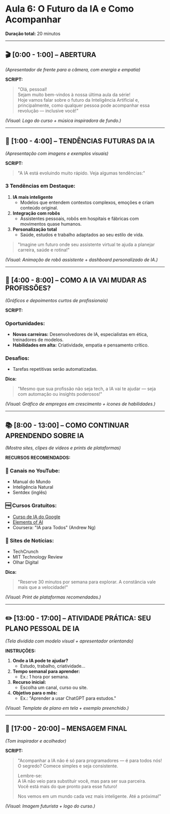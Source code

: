 # Aula 6: O Futuro da IA e Como Acompanhar  
**Duração total:** 20 minutos  

---

## 🎬 [0:00 - 1:00] – ABERTURA  
*(Apresentador de frente para a câmera, com energia e empatia)*  

**SCRIPT:**  
> "Olá, pessoal!  
> Sejam muito bem-vindos à nossa última aula da série!  
> Hoje vamos falar sobre o futuro da Inteligência Artificial e, principalmente, como qualquer pessoa pode acompanhar essa revolução — inclusive você!"  

*(Visual: Logo do curso + música inspiradora de fundo.)*  

---

## 🚀 [1:00 - 4:00] – TENDÊNCIAS FUTURAS DA IA  
*(Apresentação com imagens e exemplos visuais)*  

**SCRIPT:**  
> "A IA está evoluindo muito rápido. Veja algumas tendências:"  

### 3 Tendências em Destaque:  
1. **IA mais inteligente**  
   - Modelos que entendem contextos complexos, emoções e criam conteúdo original.  
2. **Integração com robôs**  
   - Assistentes pessoais, robôs em hospitais e fábricas com movimentos quase humanos.  
3. **Personalização total**  
   - Saúde, estudos e trabalho adaptados ao seu estilo de vida.  

> "Imagine um futuro onde seu assistente virtual te ajuda a planejar carreira, saúde e rotina!"  

*(Visual: Animação de robô assistente + dashboard personalizado de IA.)*  

---

## 💼 [4:00 - 8:00] – COMO A IA VAI MUDAR AS PROFISSÕES?  
*(Gráficos e depoimentos curtos de profissionais)*  

**SCRIPT:**  
### Oportunidades:  
- **Novas carreiras:** Desenvolvedores de IA, especialistas em ética, treinadores de modelos.  
- **Habilidades em alta:** Criatividade, empatia e pensamento crítico.  

### Desafios:  
- Tarefas repetitivas serão automatizadas.  

**Dica:**  
> "Mesmo que sua profissão não seja tech, a IA vai te ajudar — seja com automação ou insights poderosos!"  

*(Visual: Gráfico de empregos em crescimento + ícones de habilidades.)*  

---

## 📚 [8:00 - 13:00] – COMO CONTINUAR APRENDENDO SOBRE IA  
*(Mostra sites, clipes de vídeos e prints de plataformas)*  

**RECURSOS RECOMENDADOS:**  
### 🎥 Canais no YouTube:  
- Manual do Mundo  
- Inteligência Natural  
- Sentdex (inglês)  

### 🆓 Cursos Gratuitos:  
- [Curso de IA do Google](https://cloud.google.com/training/machinelearning-ai)  
- [Elements of AI](https://www.elementsofai.com)  
- Coursera: "IA para Todos" (Andrew Ng)  

### 📰 Sites de Notícias:  
- TechCrunch  
- MIT Technology Review  
- Olhar Digital  

**Dica:**  
> "Reserve 30 minutos por semana para explorar. A constância vale mais que a velocidade!"  

*(Visual: Print de plataformas recomendadas.)*  

---

## ✏️ [13:00 - 17:00] – ATIVIDADE PRÁTICA: SEU PLANO PESSOAL DE IA  
*(Tela dividida com modelo visual + apresentador orientando)*  

**INSTRUÇÕES:**  
1. **Onde a IA pode te ajudar?**  
   - Estudo, trabalho, criatividade...  
2. **Tempo semanal para aprender:**  
   - Ex.: 1 hora por semana.  
3. **Recurso inicial:**  
   - Escolha um canal, curso ou site.  
4. **Objetivo para o mês:**  
   - Ex.: "Aprender a usar ChatGPT para estudos."  

*(Visual: Template de plano em tela + exemplo preenchido.)*  

---

## 🌟 [17:00 - 20:00] – MENSAGEM FINAL  
*(Tom inspirador e acolhedor)*  

**SCRIPT:**  
> "Acompanhar a IA não é só para programadores — é para todos nós!  
> O segredo? Comece simples e seja consistente.  
>  
> Lembre-se:  
> A IA não veio para substituir você, mas para ser sua parceira.  
> Você está mais do que pronto para esse futuro!  
>  
> Nos vemos em um mundo cada vez mais inteligente. Até a próxima!"  

*(Visual: Imagem futurista + logo do curso.)*  